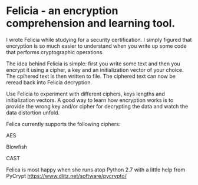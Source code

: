 # Felicia - an encryption comprehension and learning tool.

I wrote Felicia while studying for a security certification. I simply figured that encryption is so much easier to understand when you write up some code that performs cryptographic operations.

The idea behind Felicia is simple: first you write some text and then you encrypt it using a cipher, a key and an initialization vector of your choice. The cpihered text is then written to file. The ciphered text can now be reread back into Felicia decryption.

Use Felicia to experiment with different ciphers, keys lengths and initialization vectors. A good way to learn how encryption works is to provide the wrong key and/or cipher for decrypting the data and watch the data distortion unfold. 

Felica currently supports the following ciphers:

AES

Blowfish

CAST





Felica is most happy when she runs atop Python 2.7 with a little
help from PyCrypt https://www.dlitz.net/software/pycrypto/
